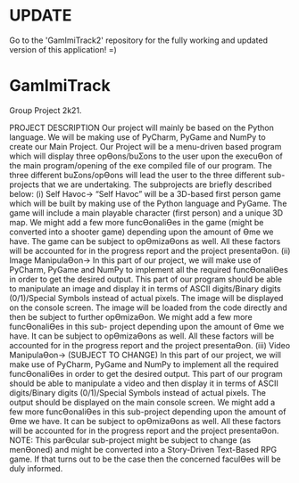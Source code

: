 # UPDATE
Go to the 'GamImiTrack2' repository for the fully working and updated version of this application! =)

# GamImiTrack
Group Project 2k21.

PROJECT DESCRIPTION
Our project will mainly be based on the Python language. We will be making use of PyCharm, PyGame and
NumPy to create our Main Project.
Our Project will be a menu-driven based program which will display three opƟons/buƩons to the user upon
the execuƟon of the main program/opening of the exe compiled file of our program. The three different
buƩons/opƟons will lead the user to the three different sub-projects that we are undertaking. The subprojects are briefly described below:
(i) Self Havoc-> “Self Havoc” will be a 3D-based first person game which will be built by making use of the
Python language and PyGame.
The game will include a main playable character (first person) and a unique 3D map. We might add a few
more funcƟonaliƟes in the game (might be converted into a shooter game) depending upon the amount of
Ɵme we have. The game can be subject to opƟmizaƟons as well. All these factors will be accounted for in the
progress report and the project presentaƟon.
(ii) Image ManipulaƟon-> In this part of our project, we will make use of PyCharm, PyGame and NumPy to
implement all the required funcƟonaliƟes in order to get the desired output. This part of our program should
be able to manipulate an image and display it in terms of ASCII digits/Binary digits (0/1)/Special Symbols
instead of actual pixels. The image will be displayed on the console screen. The image will be loaded from the
code directly and then be subject to further opƟmizaƟon. We might add a few more funcƟonaliƟes in this sub-
project depending upon the amount of Ɵme we have. It can be subject to opƟmizaƟons as well. All these
factors will be accounted for in the progress report and the project presentaƟon.
(iii) Video ManipulaƟon-> (SUBJECT TO CHANGE) In this part of our project, we will make use of PyCharm,
PyGame and NumPy to implement all the required funcƟonaliƟes in order to get the desired output. This part
of our program should be able to manipulate a video and then display it in terms of ASCII digits/Binary digits
(0/1)/Special Symbols instead of actual pixels. The output should be displayed on the main console screen.
We might add a few more funcƟonaliƟes in this sub-project depending upon the amount of Ɵme we have. It
can be subject to opƟmizaƟons as well. All these factors will be accounted for in the progress report and the
project presentaƟon.
NOTE: This parƟcular sub-project might be subject to change (as menƟoned) and might be converted into a
Story-Driven Text-Based RPG game. If that turns out to be the case then the concerned faculƟes will be duly
informed. 
